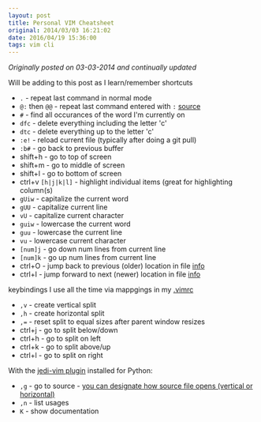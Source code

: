 ```yaml
---
layout: post
title: Personal VIM Cheatsheet
original: 2014/03/03 16:21:02
date: 2016/04/19 15:36:00
tags: vim cli
---
```


_Originally posted on 03-03-2014 and continually updated_

Will be adding to this post as I learn/remember shortcuts

- `.` - repeat last command in normal mode
- `@:` then `@@` - repeat last command entered with `:` [source](http://vim.wikia.com/wiki/Repeat_last_colon_command)
- `#` - find all occurances of the word I'm currently on
- `dfc` - delete everything including the letter 'c'
- `dtc` - delete everything up to the letter 'c'
- `:e!` - reload current file (typically after doing a git pull)
- `:b#` - go back to previous buffer 
- shift+h - go to top of screen
- shift+m - go to middle of screen
- shift+l - go to bottom of screen
- ctrl+v `[h|j|k|l]` - highlight individual items (great for highlighting column(s)
- `gUiw` - capitalize the current word
- `gUU` - capitalize current line
- `vU` - capitalize current character
- `guiw` - lowercase the current word
- `guu` - lowercase the current line
- `vu` - lowercase current character
- `[num]j` - go down num lines from current line
- `[num]k` - go up num lines from current line
- ctrl+O - jump back to previous (older) location in file [info](http://vim.wikia.com/wiki/Jumping_to_previously_visited_locations)
- ctrl+I - jump forward to next (newer) location in file [info](http://vim.wikia.com/wiki/Jumping_to_previously_visited_locations)

keybindings I use all the time via mappgings in my [.vimrc](https://github.com/jmeridth/dotfiles/blob/master/vimrc)

- `,v` - create vertical split
- `,h` - create horizontal split
- `,=` - reset split to equal sizes after parent window resizes
- ctrl+j - go to split below/down
- ctrl+h - go to split on left
- ctrl+k - go to split above/up
- ctrl+l - go to split on right

With the [jedi-vim plugin](https://github.com/davidhalter/jedi-vim) installed for Python:

- `,g` - go to source - [you can designate how source file opens (vertical or horizontal)](https://github.com/davidhalter/jedi-vim#settings)
- `,n` - list usages
- `K` - show documentation
